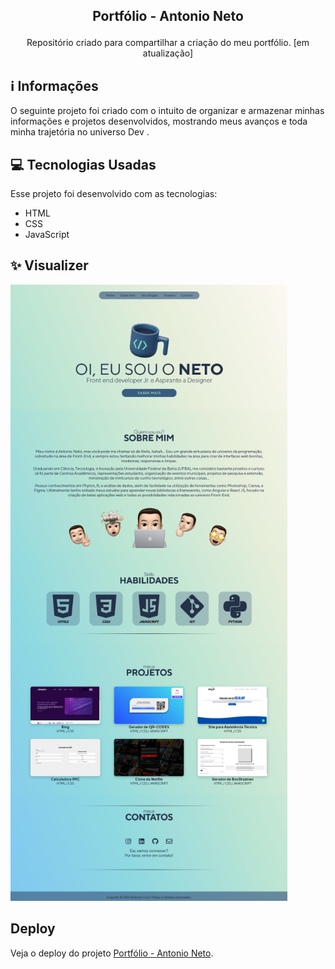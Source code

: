 ## <p align="center">Portfólio - Antonio Neto</p>

<p align="center">
Repositório criado para compartilhar a criação do meu portfólio. [em atualização]

## ℹ️ Informações
O seguinte projeto foi criado com o intuito de organizar e armazenar minhas informações e projetos desenvolvidos, mostrando meus avanços e toda minha trajetória no universo Dev .
 
## 💻 Tecnologias Usadas

Esse projeto foi desenvolvido com as tecnologias:

- HTML
- CSS
- JavaScript

## ✨ Visualizer

![alt text](https://raw.githubusercontent.com/antonioscn/portifolio/main/portifolio.png)
 
 
##  Deploy
Veja o deploy do projeto [Portfólio - Antonio Neto](https://geradorqr-ascn.vercel.app/).

